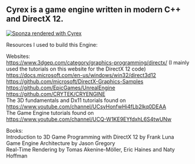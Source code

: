 ## Cyrex is a game engine written in modern C++ and DirectX 12.

[![Sponza rendered with Cyrex](Cyrex/Resources/Screenshots/Sponza.PNG?raw=true)](#)

Resources I used to build this Engine:

Websites:\
https://www.3dgep.com/category/graphics-programming/directx/ (I mainly used the tutorials on this website for the DirectX 12 code)\
https://docs.microsoft.com/en-us/windows/win32/direct3d12 \
https://github.com/microsoft/DirectX-Graphics-Samples \
https://github.com/EpicGames/UnrealEngine \
https://github.com/CRYTEK/CRYENGINE \
The 3D fundamentals and Dx11 tutorials found on https://www.youtube.com/channel/UCsyHonfwHi4fLb2lkq0DEAA \
The Game Engine tutorials found on https://www.youtube.com/channel/UCQ-W1KE9EYfdxhL6S4twUNw 

Books:\
Introduction to 3D Game Programming with DirectX 12 by Frank Luna\
Game Engine Architecture by Jason Gregory\
Real-Time Rendering by Tomas Akenine-Möller, Eric Haines and Naty Hoffman
